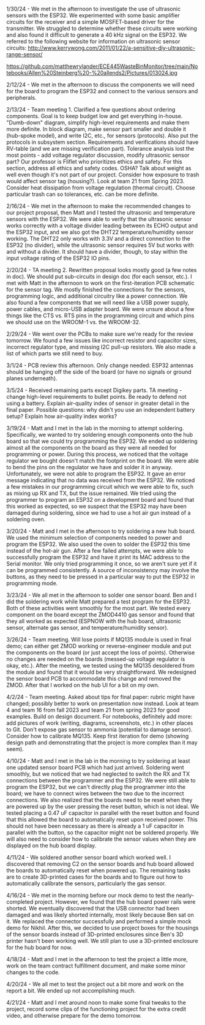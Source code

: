 1/30/24 - We met in the afternoon to investigate the use of ultrasonic sensors with the ESP32. We experimented with some basic amplifier circuits for the receiver and a simple MOSFET-based driver for the transmitter. We struggled to determine whether these circuits were working and also found it difficult to generate a 40 kHz signal on the ESP32. We referred to the following website for information on ultrasonic sensor circuits: http://www.kerrywong.com/2011/01/22/a-sensitive-diy-ultrasonic-range-sensor/

https://github.com/matthewrylander/ECE445WasteBinMonitor/tree/main/Notebooks/Allen%20Steinberg%20-%20allends2/Pictures/013024.jpg

2/12/24 - We met in the afternoon to discuss the components we will need for the board to program the ESP32 and connect to the various sensors and peripherals.

2/13/24 - Team meeting 1. Clarified a few questions about ordering components. Goal is to keep budget low and get everything in-house. "Dumb-down" diagram, simplify high-level requirements and make them more definite. In block diagram, make sensor part smaller and double it (hub-spoke model), and write I2C, etc., for sensors (protocols). Also put the protocols in subsystem section. Requirements and verifications should have RV-table (and we are missing verification part). Tolerance analysis lost the most points - add voltage regulator discussion, modify ultrasonic sensor part? Our professor is Fliflet who prioritizes ethics and safety. For this section, address all ethics and safety codes. OSHA? Talk about weight as well even though it's not part of our project. Consider how exposure to trash would affect sensor tag (housing?). Look at team 21 from Spring 2023. Consider heat dissipation from voltage regulation (thermal circuit). Choose particular trash can so tolerances, etc. can be more definite.

2/16/24 - We met in the afternoon to make the recommended changes to our project proposal, then Matt and I tested the ultrasonic and temperature sensors with the ESP32. We were able to verify that the ultrasonic sensor works correctly with a voltage divider leading between its ECHO output and the ESP32 input, and we also got the DHT22 temperature/humidity sensor working. The DHT22 only works with 3.3V and a direct connection to the ESP32 (no divider), while the ultrasonic sensor requires 5V but works with and without a divider. It should have a divider, though, to stay within the input voltage rating of the ESP32 IO pins.

2/20/24 - TA meeting 2. Rewritten proposal looks mostly good (a few notes in doc). We should put sub-circuits in design doc (for each sensor, etc.). I met with Matt in the afternoon to work on the first-iteration PCB schematic for the sensor tag. We mostly finished the connections for the sensors, programming logic, and additional circuitry like a power connection. We also found a few components that we will need like a USB power supply, power cables, and micro-USB adapter board. We were unsure about a few things like the CTS vs. RTS pins in the programming circuit and which pins we should use on the WROOM-1 vs. the WROOM-32.

2/29/24 - We went over the PCBs to make sure we're ready for the review tomorrow. We found a few issues like incorrect resistor and capacitor sizes, incorrect regulator type, and missing I2C pull-up resistors. We also made a list of which parts we still need to buy.

3/1/24 - PCB review this afternoon. Only change needed: ESP32 antennas should be hanging off the side of the board (or have no signals or ground planes underneath).

3/5/24 - Received remaining parts except Digikey parts. TA meeting - change high-level requirements to bullet points. Be ready to defend not using a battery. Explain air-quality index of sensor in greater detail in the final paper. Possible questions: why didn't you use an independent battery setup? Explain how air-quality index works?

3/19/24 - Matt and I met in the lab in the morning to attempt soldering. Specifically, we wanted to try soldering enough components onto the hub board so that we could try programming the ESP32. We ended up soldering almost all the components on the board as they were all needed for programming or power. During this process, we noticed that the voltage regulator we bought doesn't match the footprint on the board. We were able to bend the pins on the regulator we have and solder it in anyway. Unfortunately, we were not able to program the ESP32. It gave an error message indicating that no data was received from the ESP32. We noticed a few mistakes in our programming circuit which we were able to fix, such as mixing up RX and TX, but the issue remained. We tried using the programmer to program an ESP32 on a development board and found that this worked as expected, so we suspect that the ESP32 may have been damaged during soldering, since we had to use a hot air gun instead of a soldering oven.

3/20/24 - Matt and I met in the afternoon to try soldering a new hub board. We used the minimum selection of components needed to power and program the ESP32. We also used the oven to solder the ESP32 this time instead of the hot-air gun. After a few failed attempts, we were able to successfully program the ESP32 and have it print its MAC address to the Serial monitor. We only tried programming it once, so we aren't sure yet if it can be programmed consistently. A source of inconsistency may involve the buttons, as they need to be pressed in a particular way to put the ESP32 in programming mode.

3/23/24 - We all met in the afternoon to solder one sensor board. Ben and I did the soldering work while Matt prepared a test program for the ESP32. Both of these activities went smoothly for the most part. We tested every component on the board except the ZMOD4410 gas sensor and found that they all worked as expected (ESPNOW with the hub board, ultrasonic sensor, alternate gas sensor, and temperature/humidity sensor).

3/26/24 - Team meeting. Will lose points if MQ135 module is used in final demo; can either get ZMOD working or reverse-engineer module and put the components on the board (or just accept the loss of points). Otherwise no changes are needed on the boards (messed-up voltage regulator is okay, etc.). After the meeting, we tested using the MQ135 desoldered from the module and found that it would be very straightforward. We redesigned the sensor board PCB to accommodate this change and removed the ZMOD. After that I worked on the hub UI for a bit on my own.

4/2/24 - Team meeting. Asked about tips for final paper: rubric might have changed; possibly better to work on presentation now instead. Look at team 4 and team 16 from fall 2023 and team 21 from spring 2023 for good examples. Build on design document. For notebooks, definitely add more: add pictures of work (writing, diagrams, screenshots, etc.) in other places to Git. Don't expose gas sensor to ammonia (potential to damage sensor). Consider how to calibrate MQ135. Keep first iteration for demo (showing design path and demonstrating that the project is more complex than it may seem).

4/10/24 - Matt and I met in the lab in the morning to try soldering at least one updated sensor board PCB which had just arrived. Soldering went smoothly, but we noticed that we had neglected to switch the RX and TX connections between the programmer and the ESP32. We were still able to program the ESP32, but we can't directly plug the programmer into the board; we have to connect wires between the two due to the incorrect connections. We also realized that the boards need to be reset when they are powered up by the user pressing the reset button, which is not ideal. We tested placing a 0.47 uF capacitor in parallel with the reset button and found that this allowed the board to automatically reset upon received power. This should not have been necessary as there is already a 1 uF capacitor in parallel with the button, so the capacitor might not be soldered properly. We will also need to consider how to calibrate the sensor values when they are displayed on the hub board display.

4/11/24 - We soldered another sensor board which worked well. I discovered that removing C2 on the sensor boards and hub board allowed the boards to automatically reset when powered up. The remaining tasks are to create 3D-printed cases for the boards and to figure out how to automatically calibrate the sensors, particularly the gas sensor.

4/16/24 - We met in the morning before our mock demo to test the nearly-completed project. However, we found that the hub board power rails were shorted. We eventually discovered that the USB connector had been damaged and was likely shorted internally, most likely because Ben sat on it. We replaced the connector successfully and performed a simple mock demo for Nikhil. After this, we decided to use project boxes for the housings of the sensor boards instead of 3D-printed enclosures since Ben's 3D printer hasn't been working well. We still plan to use a 3D-printed enclosure for the hub board for now.

4/18/24 - Matt and I met in the afternoon to test the project a little more, work on the team contract fulfillment document, and make some minor changes to the code.

4/20/24 - We all met to test the project out a bit more and work on the report a bit. We ended up not accomplishing much.

4/21/24 - Matt and I met around noon to make some final tweaks to the project, record some clips of the functioning project for the extra credit video, and otherwise prepare for the demo tomorrow.